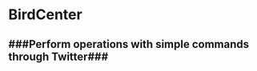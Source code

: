 BirdCenter
==========
###Perform operations with simple commands through Twitter###
-------------------------------------------------------
